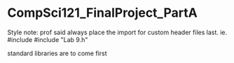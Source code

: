 # CompSci121_FinalProject_PartA

Style note: prof said always place the import for custom header files last. ie. 
#include <iostream>
#include "Lab 9.h"

standard libraries are to come first

